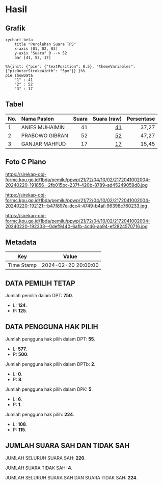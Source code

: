 # Hasil

## Grafik

```mermaid
xychart-beta
    title "Perolehan Suara TPS"
    x-axis [01, 02, 03]
    y-axis "Suara" 0 --> 52
    bar [41, 52, 17]
```

```mermaid
%%{init: {"pie": {"textPosition": 0.5}, "themeVariables": {"pieOuterStrokeWidth": "5px"}} }%%
pie showData
    "1" : 41
    "2" : 52
    "3" : 17
```

## Tabel

| No. | Nama Paslon    | Suara | Suara (raw) | Persentase |
|:--- |:-------------- | -----:| -----------:| ----------:|
| 1   | ANIES MUHAIMIN | 41    | [41][p-1]   | 37,27      |
| 2   | PRABOWO GIBRAN | 52    | [52][p-2]   | 47,27      |
| 3   | GANJAR MAHFUD  | 17    | [17][p-3]   | 15,45      |


[p-1]: https://github.com/gigit-pemilu/pemilu-2024-21-kepulauan-riau/blob/main/pilpres/hitung-suara/sub/21-kepulauan-riau/sub/72-kota-tanjung-pinang/sub/04-bukit-bestari/sub/1002-dompak/sub/004-tps/sub/paslon-1.txt
[p-2]: https://github.com/gigit-pemilu/pemilu-2024-21-kepulauan-riau/blob/main/pilpres/hitung-suara/sub/21-kepulauan-riau/sub/72-kota-tanjung-pinang/sub/04-bukit-bestari/sub/1002-dompak/sub/004-tps/sub/paslon-2.txt
[p-3]: https://github.com/gigit-pemilu/pemilu-2024-21-kepulauan-riau/blob/main/pilpres/hitung-suara/sub/21-kepulauan-riau/sub/72-kota-tanjung-pinang/sub/04-bukit-bestari/sub/1002-dompak/sub/004-tps/sub/paslon-3.txt

## Foto C Plano

https://sirekap-obj-formc.kpu.go.id/1bda/pemilu/ppwp/21/72/04/10/02/2172041002004-20240220-191856--2fb015bc-237f-420b-8789-ad45249059d8.jpg

https://sirekap-obj-formc.kpu.go.id/1bda/pemilu/ppwp/21/72/04/10/02/2172041002004-20240220-192121--b47f897e-dcc4-4749-b4af-96398c760233.jpg

https://sirekap-obj-formc.kpu.go.id/1bda/pemilu/ppwp/21/72/04/10/02/2172041002004-20240220-192333--0def9440-6afb-4cd6-aa94-ef2824570716.jpg


## Metadata

| Key        | Value               |
| ---------- | ------------------- |
| Time Stamp | 2024-02-20 20:00:00 |


## DATA PEMILIH TETAP

Jumlah pemilih dalam DPT: **750**.
 * L: **124**.
 * P: **125**.

## DATA PENGGUNA HAK PILIH

Jumlah pengguna hak pilih dalam DPT: **55**.
 * L: **577**.
 * P: **500**.

Jumlah pengguna hak pilih dalam DPTb: **2**.
 * L: **0**.
 * P: **8**.

Jumlah pengguna hak pilih dalam DPK: **5**.
 * L: **6**.
 * P: **1**.

Jumlah pengguna hak pilih: **224**.
 * L: **108**.
 * P: **115**.

## JUMLAH SUARA SAH DAN TIDAK SAH

JUMLAH SELURUH SUARA SAH: **220**.

JUMLAH SUARA TIDAK SAH: **4**.

JUMLAH SELURUH SUARA SAH DAN SUARA TIDAK SAH: **224**.


